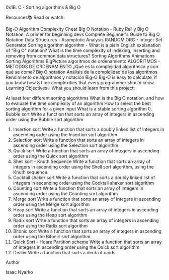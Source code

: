 0x1B. C - Sorting algorithms & Big O




Resources📚
Read or watch:

Big-O Algorithm Complexity Cheat
Big O Notation - Ruby Reilly
Big O Notation: A primer for beginning devs
Complete Beginner's Guide to Big O Notation
Data Structures - Asymptotic Analysis
RANDOM.ORG - Integer Set Generator
Sorting algorithm
algorithm - What is a plain English explanation of "Big O" notation?
What is the time complexity of indexing, inserting and removing from common data structures?
Sorting Algorithms Animations
Sorting Algorithms BigPicture
algoritmos de ordenamiento
ALGORITMOS - METODOS DE ORDENAMIENTO
¿Qué es la complejidad algorítmica y con qué se come?
Big O notation
Análisis de la complejidad de los algoritmos
Rendimiento de algoritmos y notación Big-O
Big-O is easy to calculate, if you know how
8 time complexities that every programmer should know
Learning Objectives💡
What you should learn from this project:

At least four different sorting algorithms
What is the Big O notation, and how to evaluate the time complexity of an algorithm
How to select the best sorting algorithm for a given input
What is a stable sorting algorithm
0. Bubble sort
Write a function that sorts an array of integers in ascending order using the Bubble sort algorithm
1. Insertion sort
Write a function that sorts a doubly linked list of integers in ascending order using the Insertion sort algorithm
2. Selection sort
Write a function that sorts an array of integers in ascending order using the Selection sort algorithm
3. Quick sort
Write a function that sorts an array of integers in ascending order using the Quick sort algorithm
4. Shell sort - Knuth Sequence
Write a function that sorts an array of integers in ascending order using the Shell sort algorithm, using the Knuth sequence
5. Cocktail shaker sort
Write a function that sorts a doubly linked list of integers in ascending order using the Cocktail shaker sort algorithm
6. Counting sort
Write a function that sorts an array of integers in ascending order using the Counting sort algorithm
7. Merge sort
Write a function that sorts an array of integers in ascending order using the Merge sort algorithm
8. Heap sort
Write a function that sorts an array of integers in ascending order using the Heap sort algorithm
9. Radix sort
Write a function that sorts an array of integers in ascending order using the Radix sort algorithm
10. Bitonic sort
Write a function that sorts an array of integers in ascending order using the Bitonic sort algorithm
11. Quick Sort - Hoare Partition scheme
Write a function that sorts an array of integers in ascending order using the Quick sort algorithm
12. Dealer
Write a function that sorts a deck of cards.



Author

Isaac Nyarko
